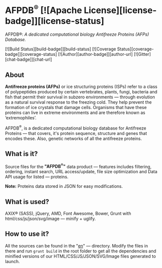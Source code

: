 # AFPDB<sup>®</sup> [![Apache License][license-badge]][license-status]
AFPDB®: <i>A dedicated computational biology Antifreeze Proteins (AFPs) Database.</i>

[![Build Status][build-badge]][build-status]
[![Coverage Status][coverage-badge]][coverage-status]
[![Author][author-badge]][author-url]
[![Gitter][chat-badge]][chat-url]

## About

<b>Antifreeze proteins (AFPs)</b> or ice structuring proteins (ISPs) refer to a class of polypeptides produced by certain vertebrates, plants, fungi, bacteria and fish that permit their survival in subzero environments — through evolution as a natural survival response to the freezing cold. They help prevent the formation of ice crystals that damage cells. Organisms that have these proteins can live in extreme environments and are therefore known as ‘extremophiles’.

AFPDB<sup>®</sup>, is a dedicated computational biology database for Antifreeze Proteins — that covers, it's protein sequence, structure and genes that encodes these. Also, genetic networks of all the antifreeze proteins.

## What is it?

Source files for the <b>"AFPDB<sup>®</sup>"</b> data product — features includes filtering, ordering, instant search, URL access/update, file size optimization and Data API usage for listed — proteins.

<b>Note:</b> Proteins data stored in JSON for easy modifications.

## What is used?

AXIX® (SASS), jQuery, AMD, Font Awesome, Bower, Grunt with html/css/js/json/svg/image — minify + uglify.

## How to use it?

All the sources can be found in the "[en](https://github.com/AFPDB/AFPDB/tree/gh-pages/en)" — directory. Modify the files in there and run ```grunt build``` in the root folder to get all the dependencies and minified versions of our HTML/CSS/JS/JSON/SVG/Image files generated to launch.
